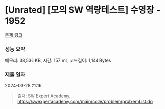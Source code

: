 # [Unrated] [모의 SW 역량테스트] 수영장 - 1952 

[문제 링크](https://swexpertacademy.com/main/code/problem/problemDetail.do?contestProbId=AV5PpFQaAQMDFAUq) 

### 성능 요약

메모리: 38,536 KB, 시간: 157 ms, 코드길이: 1,144 Bytes

### 제출 일자

2024-03-28 21:16



> 출처: SW Expert Academy, https://swexpertacademy.com/main/code/problem/problemList.do